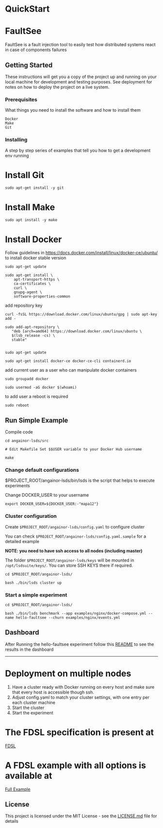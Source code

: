 # QuickStart

# FaultSee

FaultSee is a fault injection tool to easily test how distributed systems react in case of components failures

## Getting Started

These instructions will get you a copy of the project up and running on your local machine for development and testing purposes. See deployment for notes on how to deploy the project on a live system.

### Prerequisites

What things you need to install the software and how to install them

```
Docker
Make
Git
```

### Installing

A step by step series of examples that tell you how to get a development env running

# Install Git

```
sudo apt-get install -y git
```
# Install Make

```
sudo apt install -y make      
```

# Install Docker
Follow guidelines in https://docs.docker.com/install/linux/docker-ce/ubuntu/ to install docker stable version

```
sudo apt-get update

sudo apt-get install \
    apt-transport-https \
    ca-certificates \
    curl \
    gnupg-agent \
    software-properties-common
```
add repository key
```
curl -fsSL https://download.docker.com/linux/ubuntu/gpg | sudo apt-key add -
```

```
sudo add-apt-repository \
   "deb [arch=amd64] https://download.docker.com/linux/ubuntu \
   $(lsb_release -cs) \
   stable"


sudo apt-get update

sudo apt-get install docker-ce docker-ce-cli containerd.io
```

add current user as a user who can manipulate docker containers

```
sudo groupadd docker

sudo usermod -aG docker $(whoami)
```
to add user a reboot is required

```
sudo reboot
```

## Run Simple Example

Compile code

```
cd angainor-lsds/src

# Edit Makefile Set $$USER variable to your Docker Hub username

make
```
### Change default configurations
$PROJECT_ROOT/angainor-lsds/bin/lsds is the script that helps to execute experiments

Change DOCKER_USER to your username

```
export DOCKER_USER=${DOCKER_USER:-"mapa12"}
```

### Cluster configuration
Create `$PROJECT_ROOT/angainor-lsds/config.yaml` to configure cluster

You can check `$PROJECT_ROOT/angainor-lsds/config.yaml.sample` for a detailed example

__NOTE: you need to have ssh access to all nodes (including master)__

The folder `$PROJECT_ROOT/angainor-lsds/keys` will be mounted in `/opt/lsdsuite/keys/`.
You can store SSH KEYS there if required.
```
cd $PROJECT_ROOT/angainor-lsds/

bash ./bin/lsds cluster up
```

### Start a simple experiment
```
cd $PROJECT_ROOT/angainor-lsds/

bash ./bin/lsds benchmark --app examples/nginx/docker-compose.yml --name hello-faultsee --churn examples/nginx/events.yml
```

## Dashboard

After Running the hello-faultsee experiment follow this [README](Dashboard/README.md) to see the results in the dashboard

---

# Deployment on multiple nodes

1. Have a cluster ready with Docker running on every host and make sure that every host is accessible though ssh.
2. Adjust config.yaml to match your cluster settings, with one entry per each cluster machine
3. Start the cluster
4. Start the experiment

# The FDSL specification is present at
[FDSL](./angainor-lsds/fdsl/README.md)

# A FDSL example with all options is available at    
[Full Example](./angainor-lsds/fdsl/experiment.yml)


## License

This project is licensed under the MIT License - see the [LICENSE.md](LICENSE.md) file for details
